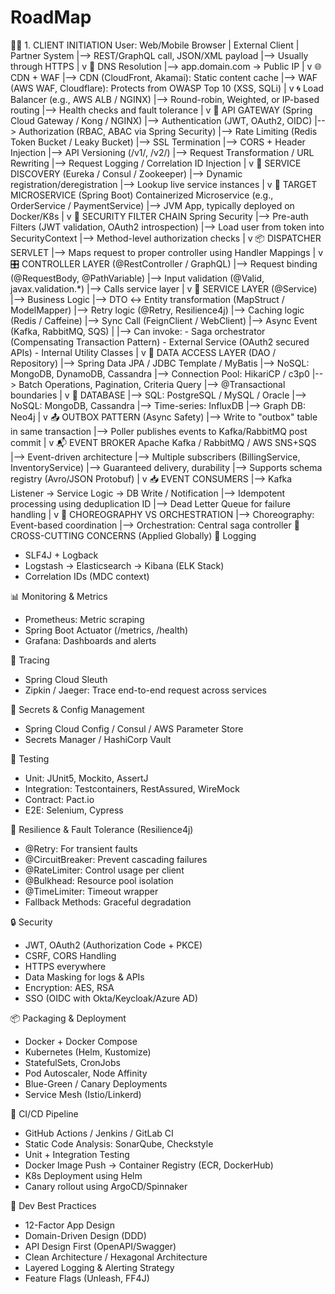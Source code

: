 # RoadMap


🧑‍💻 1. CLIENT INITIATION
User: Web/Mobile Browser | External Client | Partner System
   |--> REST/GraphQL call, JSON/XML payload
   |--> Usually through HTTPS
   |
   v
📍 DNS Resolution
   |--> app.domain.com → Public IP
   |
   v
🌐 CDN + WAF
   |--> CDN (CloudFront, Akamai): Static content cache
   |--> WAF (AWS WAF, Cloudflare): Protects from OWASP Top 10 (XSS, SQLi)
   |
   v
🌀 Load Balancer (e.g., AWS ALB / NGINX)
   |--> Round-robin, Weighted, or IP-based routing
   |--> Health checks and fault tolerance
   |
   v
🚪 API GATEWAY (Spring Cloud Gateway / Kong / NGINX)
   |--> Authentication (JWT, OAuth2, OIDC)
   |--> Authorization (RBAC, ABAC via Spring Security)
   |--> Rate Limiting (Redis Token Bucket / Leaky Bucket)
   |--> SSL Termination
   |--> CORS + Header Injection
   |--> API Versioning (/v1/, /v2/)
   |--> Request Transformation / URL Rewriting
   |--> Request Logging / Correlation ID Injection
   |
   v
🧭 SERVICE DISCOVERY (Eureka / Consul / Zookeeper)
   |--> Dynamic registration/deregistration
   |--> Lookup live service instances
   |
   v
🎯 TARGET MICROSERVICE (Spring Boot)
Containerized Microservice (e.g., OrderService / PaymentService)
   |--> JVM App, typically deployed on Docker/K8s
   |
   v
🔐 SECURITY FILTER CHAIN
Spring Security
   |--> Pre-auth Filters (JWT validation, OAuth2 introspection)
   |--> Load user from token into SecurityContext
   |--> Method-level authorization checks
   |
   v
📦 DISPATCHER SERVLET
   |--> Maps request to proper controller using Handler Mappings
   |
   v
🎛 CONTROLLER LAYER (@RestController / GraphQL)
   |--> Request binding (@RequestBody, @PathVariable)
   |--> Input validation (@Valid, javax.validation.*)
   |--> Calls service layer
   |
   v
🧠 SERVICE LAYER (@Service)
   |--> Business Logic
   |--> DTO ↔ Entity transformation (MapStruct / ModelMapper)
   |--> Retry logic (@Retry, Resilience4j)
   |--> Caching logic (Redis / Caffeine)
   |--> Sync Call (FeignClient / WebClient)
   |--> Async Event (Kafka, RabbitMQ, SQS)
   |
   |--> Can invoke:
        - Saga orchestrator (Compensating Transaction Pattern)
        - External Service (OAuth2 secured APIs)
        - Internal Utility Classes
   |
   v
💾 DATA ACCESS LAYER (DAO / Repository)
   |--> Spring Data JPA / JDBC Template / MyBatis
   |--> NoSQL: MongoDB, DynamoDB, Cassandra
   |--> Connection Pool: HikariCP / c3p0
   |--> Batch Operations, Pagination, Criteria Query
   |--> @Transactional boundaries
   |
   v
🧱 DATABASE
   |--> SQL: PostgreSQL / MySQL / Oracle
   |--> NoSQL: MongoDB, Cassandra
   |--> Time-series: InfluxDB
   |--> Graph DB: Neo4j
   |
   v
📤 OUTBOX PATTERN (Async Safety)
   |--> Write to "outbox" table in same transaction
   |--> Poller publishes events to Kafka/RabbitMQ post commit
   |
   v
📬 EVENT BROKER
Apache Kafka / RabbitMQ / AWS SNS+SQS
   |--> Event-driven architecture
   |--> Multiple subscribers (BillingService, InventoryService)
   |--> Guaranteed delivery, durability
   |--> Supports schema registry (Avro/JSON Protobuf)
   |
   v
📥 EVENT CONSUMERS
   |--> Kafka Listener → Service Logic → DB Write / Notification
   |--> Idempotent processing using deduplication ID
   |--> Dead Letter Queue for failure handling
   |
   v
🔂 CHOREOGRAPHY VS ORCHESTRATION
   |--> Choreography: Event-based coordination
   |--> Orchestration: Central saga controller
🧩 CROSS-CUTTING CONCERNS (Applied Globally)
🧾 Logging
   - SLF4J + Logback
   - Logstash → Elasticsearch → Kibana (ELK Stack)
   - Correlation IDs (MDC context)

📊 Monitoring & Metrics
   - Prometheus: Metric scraping
   - Spring Boot Actuator (/metrics, /health)
   - Grafana: Dashboards and alerts

📡 Tracing
   - Spring Cloud Sleuth
   - Zipkin / Jaeger: Trace end-to-end request across services

🔑 Secrets & Config Management
   - Spring Cloud Config / Consul / AWS Parameter Store
   - Secrets Manager / HashiCorp Vault

🧪 Testing
   - Unit: JUnit5, Mockito, AssertJ
   - Integration: Testcontainers, RestAssured, WireMock
   - Contract: Pact.io
   - E2E: Selenium, Cypress

🧯 Resilience & Fault Tolerance (Resilience4j)
   - @Retry: For transient faults
   - @CircuitBreaker: Prevent cascading failures
   - @RateLimiter: Control usage per client
   - @Bulkhead: Resource pool isolation
   - @TimeLimiter: Timeout wrapper
   - Fallback Methods: Graceful degradation

🔒 Security
   - JWT, OAuth2 (Authorization Code + PKCE)
   - CSRF, CORS Handling
   - HTTPS everywhere
   - Data Masking for logs & APIs
   - Encryption: AES, RSA
   - SSO (OIDC with Okta/Keycloak/Azure AD)

📦 Packaging & Deployment
   - Docker + Docker Compose
   - Kubernetes (Helm, Kustomize)
   - StatefulSets, CronJobs
   - Pod Autoscaler, Node Affinity
   - Blue-Green / Canary Deployments
   - Service Mesh (Istio/Linkerd)

🚀 CI/CD Pipeline
   - GitHub Actions / Jenkins / GitLab CI
   - Static Code Analysis: SonarQube, Checkstyle
   - Unit + Integration Testing
   - Docker Image Push → Container Registry (ECR, DockerHub)
   - K8s Deployment using Helm
   - Canary rollout using ArgoCD/Spinnaker

🧠 Dev Best Practices
   - 12-Factor App Design
   - Domain-Driven Design (DDD)
   - API Design First (OpenAPI/Swagger)
   - Clean Architecture / Hexagonal Architecture
   - Layered Logging & Alerting Strategy
   - Feature Flags (Unleash, FF4J)
